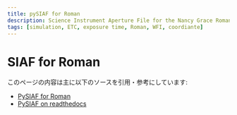 ```yaml
---
title: pySIAF for Roman
description: Science Instrument Aperture File for the Nancy Grace Roman Space Telescope
tags: [simulation, ETC, exposure time, Roman, WFI, coordiante]
---
```


# SIAF for Roman

このページの内容は主に以下のソースを引用・参考にしています:

- [PySIAF for Roman](https://roman-docs.stsci.edu/simulation-tools-handbook-home/simulation-development-utilities/pysiaf-for-roman)
- [PySIAF on readthedocs](https://pysiaf.readthedocs.io/en/latest/)
